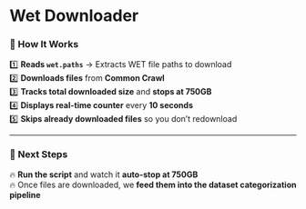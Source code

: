 # Wet Downloader

### **📌 How It Works**
1️⃣ **Reads `wet.paths`** → Extracts WET file paths to download  
2️⃣ **Downloads files** from **Common Crawl**  
3️⃣ **Tracks total downloaded size** and **stops at 750GB**  
4️⃣ **Displays real-time counter** every **10 seconds**  
5️⃣ **Skips already downloaded files** so you don’t redownload  

---

### **🚀 Next Steps**
🔥 **Run the script** and watch it **auto-stop at 750GB**  
🔥 Once files are downloaded, we **feed them into the dataset categorization pipeline**  
